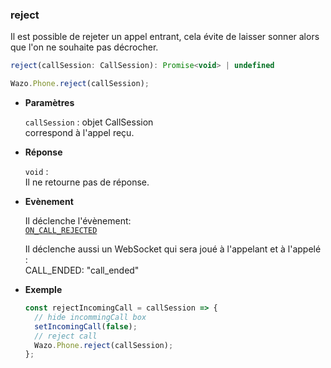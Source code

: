 ### reject

Il est possible de rejeter un appel entrant, cela évite de laisser sonner alors que l'on ne souhaite pas décrocher.

```js
reject(callSession: CallSession): Promise<void> | undefined
```

```js
Wazo.Phone.reject(callSession);
```

<div class="useless-tab-container">

- **Paramètres**

  `callSession` : objet CallSession  
  correspond à l'appel reçu.

- **Réponse**

  `void` :  
  Il ne retourne pas de réponse.

- **Evènement**

  Il déclenche l'évènement:  
  [`ON_CALL_REJECTED`](fr/simpleapi/phoneEvents/onCallRejected.md)

  Il déclenche aussi un WebSocket qui sera joué à l'appelant et à l'appelé :  
  CALL_ENDED: "call_ended"

- **Exemple**

  ```js
  const rejectIncomingCall = callSession => {
    // hide incommingCall box
    setIncomingCall(false);
    // reject call
    Wazo.Phone.reject(callSession);
  };
  ```

</div>